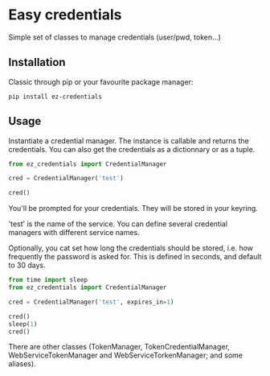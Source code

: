 # Easy credentials

Simple set of classes to manage credentials (user/pwd, token...)

## Installation

Classic through pip or your favourite package manager:

```shell
pip install ez-credentials
```

## Usage

Instantiate a credential manager. The instance is callable and returns the credentials. You can also get the credentials as a dictionnary or as a tuple.

```python
from ez_credentials import CredentialManager

cred = CredentialManager('test')

cred()
```

You'll be prompted for your credentials. They will be stored in your keyring. 

'test' is the name of the service. You can define several credential managers with different service names.

Optionally, you cat set how long the credentials should be stored, i.e. how frequently the password is asked for.
This is defined in seconds, and default to 30 days.

```python
from time import sleep
from ez_credentials import CredentialManager

cred = CredentialManager('test', expires_in=1)

cred()
sleep(1)
cred()
```

There are other classes (TokenManager, TokenCredentialManager, WebServiceTokenManager and WebServiceTorkenManager; and some aliases).
